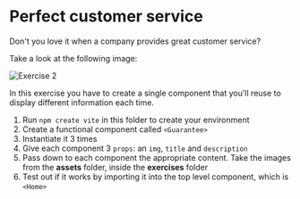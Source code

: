 # Perfect customer service

Don't you love it when a company provides great customer service?

Take a look at the following image:

![Exercise 2](../../assets/exercises/exercise2.png)

In this exercise you have to create a single component that you'll reuse to display different information each time.

1. Run `npm create vite` in this folder to create your environment
2. Create a functional component called `<Guarantee>`
3. Instantiate it 3 times
4. Give each component 3 `props`: an `img`, `title` and `description`
5. Pass down to each component the appropriate content. Take the images from the **assets** folder, inside the **exercises** folder
6. Test out if it works by importing it into the top level component, which is `<Home>`
